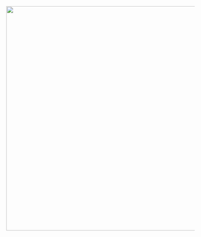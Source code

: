 <div id="header" align="center">
  <img src="https://media1.giphy.com/media/GZzNQD5MjP4o3oWmTu/giphy.gif?cid=6c09b952zp5xsc190djsb4q3s0q8jmt88o0ks560mawyiklr&ep=v1_internal_gif_by_id&rid=giphy.gif&ct=g" width="600"/>
</div>

️️️️️️️

